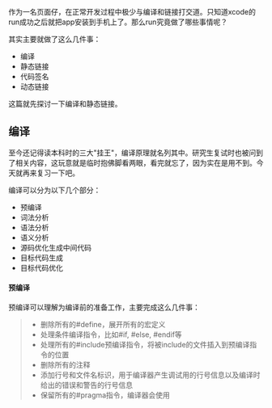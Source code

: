 

作为一名页面仔，在正常开发过程中极少与编译和链接打交道。只知道xcode的run成功之后就把app安装到手机上了。那么run究竟做了哪些事情呢？

其实主要就做了这么几件事：
- 编译
- 静态链接
- 代码签名
- 动态链接

这篇就先探讨一下编译和静态链接。


## 编译

至今还记得读本科时的三大"挂王"，编译原理就名列其中。研究生复试时也被问到了相关内容，这玩意就是临时抱佛脚看两眼，看完就忘了，因为实在是用不到。今天就再来复习一下吧。

编译可以分为以下几个部分：
- 预编译
- 词法分析
- 语法分析
- 语义分析
- 源码优化生成中间代码
- 目标代码生成
- 目标代码优化

#### 预编译

预编译可以理解为编译前的准备工作，主要完成这么几件事：

> - 删除所有的#define，展开所有的宏定义
> - 处理条件编译指令，比如#if, #else, #endif等
> - 处理所有的#include预编译指令，将被include的文件插入到预编译指令的位置
> - 删除所有的注释
> - 添加行号和文件名标识，用于编译器产生调试用的行号信息以及编译时给出的错误和警告的行号信息
> - 保留所有的#pragma指令，编译器会使用
